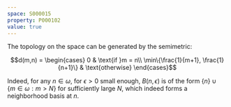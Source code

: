 ```yaml
---
space: S000015
property: P000102
value: true
---
```


The topology on the space can be generated by the semimetric:

$$d(m,n) = \begin{cases}
0 & \text{if }m = n\\
\min\{\frac{1}{m+1}, \frac{1}{n+1}\} & \text{otherwise}
\end{cases}$$

Indeed, for any $n \in \omega$, for $\epsilon > 0$ small enough, $B(n, \epsilon)$ is of the form $\{n\} \cup \{m \in \omega: m > N\}$ for sufficiently large $N$, which indeed forms a neighborhood basis at $n$.
